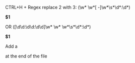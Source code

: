 CTRL+H + Regex replace 2 with 3:
(\w* \w*[ -]\w*\s*\d*:\d*)
</p><p><b>$1</b><br/>


OR
(\[\d\d:\d\d:\d\d\]\w* \w* \w*\s*\d*:\d*)
</p><p><b>$1</b><br/>

Add a </p> at the end of the file